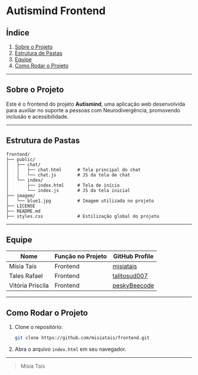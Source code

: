 # Autismind Frontend

## Índice
1. [Sobre o Projeto](#sobre-o-projeto)
2. [Estrutura de Pastas](#estrutura-de-pastas)
3. [Equipe](#equipe)
4. [Como Rodar o Projeto](#como-rodar-o-projeto)

---

## Sobre o Projeto
Este é o frontend do projeto **Autismind**, uma aplicação web desenvolvida para auxiliar no suporte a pessoas com Neurodivergência, promovendo inclusão e acessibilidade.

---

## Estrutura de Pastas
```
frontend/
├── public/
│   ├── chat/
│   │   ├── chat.html      # Tela principal do chat
│   │   └── chat.js        # JS da tela de chat
│   └── index/
│       ├── index.html     # Tela de início
│       └── index.js       # JS da tela inicial
├── imagem/
│   └── blue1.jpg          # Imagem utilizada no projeto
├── LICENSE
├── README.md
├── styles.css             # Estilização global do projeto
```

---

## Equipe
| Nome                | Função no Projeto      | GitHub Profile                |
|---------------------|-----------------------|-------------------------------|
| Mísia Taís | Frontend | [misiatais](https://github.com/misiatais)
| Tales Rafael | Frontend | [talitosud007](https://github.com/talitosud007)
| Vitória Priscila | Frontend | [peskyBeecode](https://github.com/peskyBeecode)
---

## Como Rodar o Projeto
1. Clone o repositório:
    ```bash
    git clone https://github.com/misiatais/frontend.git
    ```

2. Abra o arquivo `index.html` em seu navegador.

---

> Mísia Taís
